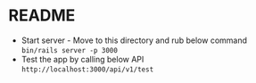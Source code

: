# README

* Start server - Move to this directory and rub below command  
  `bin/rails server -p 3000`
* Test the app by calling below API  
  `http://localhost:3000/api/v1/test`
